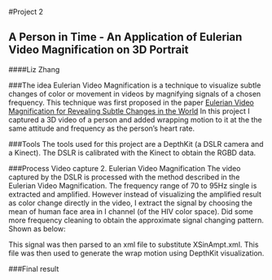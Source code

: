#Project 2
## A Person in Time - An Application of Eulerian Video Magnification on 3D Portrait
####Liz Zhang

###The idea
Eulerian Video Magnification is a technique to visualize subtle changes of color or movement in videos by magnifying signals of a chosen frequency. This technique was first proposed in the paper [Eulerian Video Magnification for Revealing Subtle Changes in the World](http://people.csail.mit.edu/mrub/papers/vidmag.pdf)
In this project I captured a 3D video of a person and added wrapping motion to it at the the same attitude and frequency as the person’s heart rate.

###Tools
The tools used for this project are a DepthKit (a DSLR camera and a Kinect). The DSLR is calibrated with the Kinect to obtain the  RGBD data. 

###Process
Video capture
2.   Eulerian Video Magnification
The video captured by the DSLR is processed with the method described in the Eulerian Video Magnification. The frequency range of 70 to 95Hz single is extracted and amplified. However instead of visualizing the amplified result as color change directly in the video, I extract the signal by choosing the mean of human face area in I channel (of the HIV color space). Did some more frequency cleaning to obtain the approximate signal changing pattern. Shown as below:

This signal was then parsed to an xml file to substitute XSinAmpt.xml. 
[](https://cloud.githubusercontent.com/assets/11666005/10568200/b9aaf336-75e2-11e5-844f-55e01ec3f6e1.png)
This file was then used to generate the wrap motion using DepthKit visualization.

###Final result



